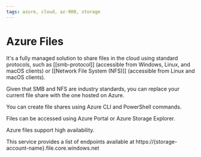 ```yaml
---
tags: azure, cloud, az-900, storage
---
```


# Azure Files

It's a fully managed solution to share files in the cloud using standard protocols, such as [[smb-protocol]] (accessible from Windows, Linux, and macOS clients) or [[Network File System (NFS)]] (accessible from Linux and macOS clients).

Given that SMB and NFS are industry standards, you can replace your current file share with the one hosted on Azure.

You can create file shares using Azure CLI and PowerShell commands.

Files can be accessed using Azure Portal or Azure Storage Explorer.

Azure files support high availability.

This service provides a list of endpoints available at https://{storage-account-name}.file.core.windows.net
